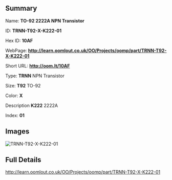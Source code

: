 

## Summary
 
Name: __TO-92 2222A NPN Transistor__

ID: __TRNN-T92-X-K222-01__

Hex ID: __10AF__

WebPage: __http://learn.oomlout.co.uk/OO/Projects/oomp/part/TRNN-T92-X-K222-01__

Short URL: __http://oom.lt/10AF__


Type: __TRNN__ NPN Transistor 

Size: __T92__ TO-92 

Color: __X__  

Description __K222__ 2222A 

Index: __01__


## Images
![TRNN-T92-X-K222-01](http://oomlout.com/oomp-gen/parts/TRNN-T92-X-K222-01/TRNN-T92-X-K222-01_420.jpg)



## Full Details

 http://learn.oomlout.co.uk/OO/Projects/oomp/part/TRNN-T92-X-K222-01














